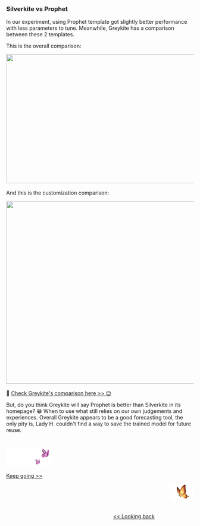 ### Silverkite vs Prophet

In our experiment, using Prophet template got slightly better performance with less parameters to tune. Meanwhile, Greykite has a comparison between these 2 templates.

This is the overall comparison:

<p align="center">
<img src="https://github.com/lady-h-world/My_Garden/blob/main/images/Garden_Totem_images/forecasting/sp_overall.png" width="698" height="347" />
</p>

And this is the customization comparison:

<p align="center">
<img src="https://github.com/lady-h-world/My_Garden/blob/main/images/Garden_Totem_images/forecasting/sp_customization.png" width="696" height="491" />
</p>

🌻 [Check Greykite's comparison here >> 😉][1]

But, do you think Greykite will say Prophet is better than Silverkite in its homepage? 😁 When to use what still relies on our own judgements and experiences. Overall Greykite appears to be a good forecasting tool, the only pity is, Lady H. couldn't find a way to save the trained model for future reuse.


#
<p align="left">
<img src="https://github.com/lady-h-world/My_Garden/blob/main/images/follow_us.png" width="120" height="50" />
</p>

[Keep going >>][2]

<p align="right">
<img src="https://github.com/lady-h-world/My_Garden/blob/main/images/going_back.png" width="60" height="44" />
</p>

&nbsp;&nbsp;&nbsp;&nbsp;&nbsp;&nbsp;&nbsp;&nbsp;&nbsp;&nbsp;&nbsp;&nbsp;&nbsp;&nbsp;&nbsp;&nbsp;&nbsp;&nbsp;&nbsp;&nbsp;&nbsp;&nbsp;&nbsp;&nbsp;&nbsp;&nbsp;&nbsp;&nbsp;&nbsp;&nbsp;&nbsp;&nbsp;&nbsp;&nbsp;&nbsp;&nbsp;&nbsp;&nbsp;&nbsp;&nbsp;&nbsp;&nbsp;&nbsp;&nbsp;&nbsp;&nbsp;&nbsp;&nbsp;&nbsp;&nbsp;&nbsp;&nbsp;&nbsp;&nbsp;&nbsp;&nbsp;&nbsp;&nbsp;&nbsp;&nbsp;&nbsp;&nbsp;&nbsp;&nbsp;&nbsp;&nbsp;&nbsp;&nbsp;&nbsp;&nbsp;&nbsp;&nbsp;&nbsp;&nbsp;&nbsp;&nbsp;&nbsp;&nbsp;&nbsp;&nbsp;&nbsp;&nbsp;&nbsp;&nbsp;&nbsp;&nbsp;&nbsp;&nbsp;&nbsp;&nbsp;&nbsp;&nbsp;&nbsp;&nbsp;&nbsp;&nbsp;&nbsp;&nbsp;&nbsp;&nbsp;&nbsp;&nbsp;&nbsp;&nbsp;&nbsp;&nbsp;&nbsp;&nbsp;&nbsp;&nbsp;&nbsp;&nbsp;&nbsp;&nbsp;&nbsp;&nbsp;&nbsp;&nbsp;&nbsp;&nbsp;&nbsp;&nbsp;&nbsp;&nbsp;&nbsp;&nbsp;&nbsp;&nbsp;&nbsp;&nbsp;&nbsp;&nbsp;&nbsp;&nbsp;&nbsp;&nbsp;&nbsp;&nbsp;&nbsp;&nbsp;&nbsp;&nbsp;&nbsp;&nbsp;&nbsp;&nbsp;&nbsp;&nbsp;&nbsp;&nbsp;&nbsp;&nbsp;&nbsp;&nbsp;&nbsp;&nbsp;&nbsp;&nbsp;&nbsp;&nbsp;&nbsp;&nbsp;&nbsp;&nbsp;&nbsp;&nbsp;&nbsp;&nbsp;&nbsp;&nbsp;&nbsp;&nbsp;&nbsp;&nbsp;&nbsp;&nbsp;&nbsp;&nbsp;&nbsp;&nbsp;&nbsp;&nbsp;&nbsp;&nbsp;&nbsp;&nbsp;&nbsp;&nbsp;&nbsp;&nbsp;&nbsp;&nbsp;&nbsp;&nbsp;&nbsp;&nbsp;&nbsp;&nbsp;&nbsp;&nbsp;&nbsp;[<< Looking back][3]
 


[1]:https://linkedin.github.io/greykite/docs/0.1.0/html/pages/stepbystep/0100_choose_model.html
[2]:https://github.com/lady-h-world/My_Garden/blob/main/reading_pages/Penitent_Arch/ts20.md
[3]:https://github.com/lady-h-world/My_Garden/blob/main/reading_pages/Penitent_Arch/ts18.md
